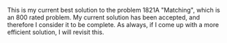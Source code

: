 This is my current best solution to the problem 1821A "Matching", which is an 800 rated problem. My current solution has been accepted, and therefore I consider it to be complete. As always, if I come up with a more efficient solution, I will revisit this.